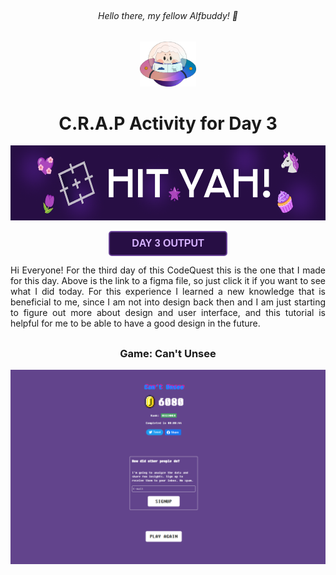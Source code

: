 ## <h6 align="center">Hello there, my fellow Alfbuddy! 💖</h6>

<p align="center">
<img width="90px" src="../../assets/alf/alf-ufo.png">
</p>

<h1 align="center"> C.R.A.P Activity for Day 3 </h1>

<p align=center>
<img wdith="100%" height="120px" src="../../assets/photos/day03-photo.png">
</p>

<p align=center>
<a href="https://www.figma.com/file/VXZMGfq75JZZoE0UYYXkwg/Week-1-%5BDay-3%5D-%3A-Activity-(Community)?type=design&node-id=202-37&mode=design&t=Hkahu1WuJeamQjJH-0"><button style="width:190px; height: 40px; font-weight:bold; align=center; font-size: 16px; color: #D6B2FF; background-color: #270E44; border: 2px solid #684196; border-radius: 5px;">DAY 3 OUTPUT
</button>
</a>
</p>

<p align=justify>
Hi Everyone! For the third day of this CodeQuest this is the one that I made for this day. Above is the link to a figma file, so just click it if you want to see what I did today. For this experience I learned a new knowledge that is beneficial to me, since I am not into design back then and I am just starting to figure out more about design and user interface, and this tutorial is helpful for me to be able to have a good design in the future.
</p>

##
<h3 align=center>
Game: Can't Unsee
</h3>

<img src="../../assets/photos/day03-game1.png">















<!--
You've made it—great job! Now, here's the scoop: this markdown file is your **canvas**. Customize it; let your creativity flow!

Remember, you're free to add your personal touch, but keep the sacred requirements intact; they are the guardians of order here. This markdown file should or may include:
- Link to your own file of **"Week 1 [Day 3] : Activity"**
- An **optional** screenshot of playing the game **"Can't Unsee"** and your feedback

Ready to include your output for **Day 3**? Let the customization begin! 🚀✨
-->
<!-- You may now delete and modify the content of this file -->
